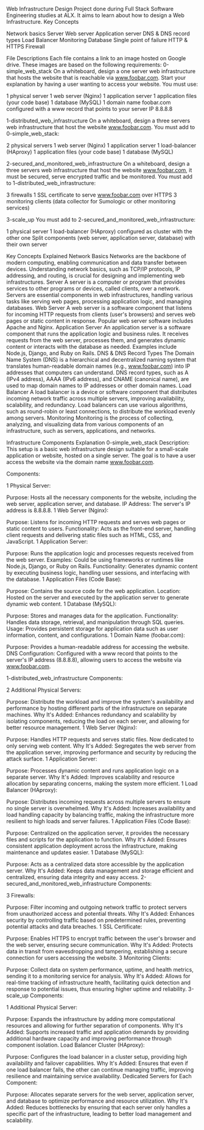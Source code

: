 
Web Infrastructure Design
Project done during Full Stack Software Engineering studies at ALX. It aims to learn about how to design a Web Infrastructure.
Key Concepts

Network basics
Server
Web server
Application server
DNS & DNS record types
Load Balancer
Monitoring
Database
Single point of failure
HTTP & HTTPS
Firewall

File Descriptions
Each file contains a link to an image hosted on Google drive. These images are based on the following requirements:
0-simple_web_stack
On a whiteboard, design a one server web infrastructure that hosts the website that is reachable via www.foobar.com. Start your explanation by having a user wanting to access your website.
You must use:

1 physical server
1 web server (Nginx)
1 application server
1 application files (your code base)
1 database (MySQL)
1 domain name foobar.com configured with a www record that points to your server IP 8.8.8.8

1-distributed_web_infrastructure
On a whiteboard, design a three servers web infrastructure that host the website www.foobar.com.
You must add to 0-simple_web_stack:

2 physical servers
1 web server (Nginx)
1 application server
1 load-balancer (HAproxy)
1 application files (your code base)
1 database (MySQL)

2-secured_and_monitored_web_infrastructure
On a whiteboard, design a three servers web infrastructure that host the website www.foobar.com, it must be secured, serve encrypted traffic and be monitored.
You must add to 1-distributed_web_infrastructure:

3 firewalls
1 SSL certificate to serve www.foobar.com over HTTPS
3 monitoring clients (data collector for Sumologic or other monitoring services)

3-scale_up
You must add to 2-secured_and_monitored_web_infrastructure:

1 physical server
1 load-balancer (HAproxy) configured as cluster with the other one
Split components (web server, application server, database) with their own server

Key Concepts Explained
Network Basics
Networks are the backbone of modern computing, enabling communication and data transfer between devices. Understanding network basics, such as TCP/IP protocols, IP addressing, and routing, is crucial for designing and implementing web infrastructures.
Server
A server is a computer or program that provides services to other programs or devices, called clients, over a network. Servers are essential components in web infrastructures, handling various tasks like serving web pages, processing application logic, and managing databases.
Web Server
A web server is a software component that listens for incoming HTTP requests from clients (user's browsers) and serves web pages or static content in response. Popular web server software includes Apache and Nginx.
Application Server
An application server is a software component that runs the application logic and business rules. It receives requests from the web server, processes them, and generates dynamic content or interacts with the database as needed. Examples include Node.js, Django, and Ruby on Rails.
DNS & DNS Record Types
The Domain Name System (DNS) is a hierarchical and decentralized naming system that translates human-readable domain names (e.g., www.foobar.com) into IP addresses that computers can understand. DNS record types, such as A (IPv4 address), AAAA (IPv6 address), and CNAME (canonical name), are used to map domain names to IP addresses or other domain names.
Load Balancer
A load balancer is a device or software component that distributes incoming network traffic across multiple servers, improving availability, scalability, and redundancy. Load balancers can use various algorithms, such as round-robin or least connections, to distribute the workload evenly among servers.
Monitoring
Monitoring is the process of collecting, analyzing, and visualizing data from various components of an infrastructure, such as servers, applications, and networks.

Infrastructure Components Explanation
0-simple_web_stack
Description:
This setup is a basic web infrastructure design suitable for a small-scale application or website, hosted on a single server. The goal is to have a user access the website via the domain name www.foobar.com.

Components:

1 Physical Server:

Purpose: Hosts all the necessary components for the website, including the web server, application server, and database.
IP Address: The server's IP address is 8.8.8.8.
1 Web Server (Nginx):

Purpose: Listens for incoming HTTP requests and serves web pages or static content to users.
Functionality: Acts as the front-end server, handling client requests and delivering static files such as HTML, CSS, and JavaScript.
1 Application Server:

Purpose: Runs the application logic and processes requests received from the web server.
Examples: Could be using frameworks or runtimes like Node.js, Django, or Ruby on Rails.
Functionality: Generates dynamic content by executing business logic, handling user sessions, and interfacing with the database.
1 Application Files (Code Base):

Purpose: Contains the source code for the web application.
Location: Hosted on the server and executed by the application server to generate dynamic web content.
1 Database (MySQL):

Purpose: Stores and manages data for the application.
Functionality: Handles data storage, retrieval, and manipulation through SQL queries.
Usage: Provides persistent storage for application data such as user information, content, and configurations.
1 Domain Name (foobar.com):

Purpose: Provides a human-readable address for accessing the website.
DNS Configuration: Configured with a www record that points to the server's IP address (8.8.8.8), allowing users to access the website via www.foobar.com.

1-distributed_web_infrastructure
Components:

2 Additional Physical Servers:

Purpose: Distribute the workload and improve the system's availability and performance by hosting different parts of the infrastructure on separate machines.
Why It's Added: Enhances redundancy and scalability by isolating components, reducing the load on each server, and allowing for better resource management.
1 Web Server (Nginx):

Purpose: Handles HTTP requests and serves static files. Now dedicated to only serving web content.
Why It's Added: Segregates the web server from the application server, improving performance and security by reducing the attack surface.
1 Application Server:

Purpose: Processes dynamic content and runs application logic on a separate server.
Why It's Added: Improves scalability and resource allocation by separating concerns, making the system more efficient.
1 Load Balancer (HAproxy):

Purpose: Distributes incoming requests across multiple servers to ensure no single server is overwhelmed.
Why It's Added: Increases availability and load handling capacity by balancing traffic, making the infrastructure more resilient to high loads and server failures.
1 Application Files (Code Base):

Purpose: Centralized on the application server, it provides the necessary files and scripts for the application to function.
Why It's Added: Ensures consistent application deployment across the infrastructure, making maintenance and updates easier.
1 Database (MySQL):

Purpose: Acts as a centralized data store accessible by the application server.
Why It's Added: Keeps data management and storage efficient and centralized, ensuring data integrity and easy access.
2-secured_and_monitored_web_infrastructure
Components:

3 Firewalls:

Purpose: Filter incoming and outgoing network traffic to protect servers from unauthorized access and potential threats.
Why It's Added: Enhances security by controlling traffic based on predetermined rules, preventing potential attacks and data breaches.
1 SSL Certificate:

Purpose: Enables HTTPS to encrypt traffic between the user's browser and the web server, ensuring secure communication.
Why It's Added: Protects data in transit from eavesdropping and tampering, establishing a secure connection for users accessing the website.
3 Monitoring Clients:

Purpose: Collect data on system performance, uptime, and health metrics, sending it to a monitoring service for analysis.
Why It's Added: Allows for real-time tracking of infrastructure health, facilitating quick detection and response to potential issues, thus ensuring higher uptime and reliability.
3-scale_up
Components:

1 Additional Physical Server:

Purpose: Expands the infrastructure by adding more computational resources and allowing for further separation of components.
Why It's Added: Supports increased traffic and application demands by providing additional hardware capacity and improving performance through component isolation.
Load Balancer Cluster (HAproxy):

Purpose: Configures the load balancer in a cluster setup, providing high availability and failover capabilities.
Why It's Added: Ensures that even if one load balancer fails, the other can continue managing traffic, improving resilience and maintaining service availability.
Dedicated Servers for Each Component:

Purpose: Allocates separate servers for the web server, application server, and database to optimize performance and resource utilization.
Why It's Added: Reduces bottlenecks by ensuring that each server only handles a specific part of the infrastructure, leading to better load management and scalability.

